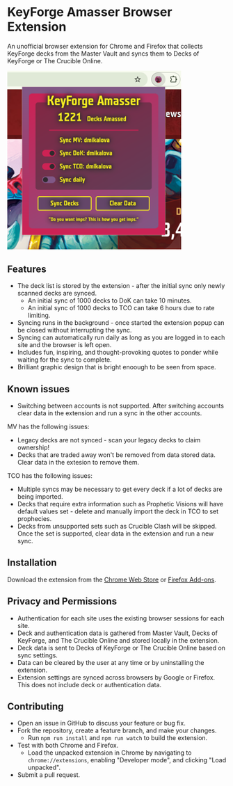 # KeyForge Amasser Browser Extension

An unofficial browser extension for Chrome and Firefox that collects KeyForge decks from the Master Vault and syncs them to Decks of KeyForge or The Crucible Online.

<!-- markdownlint-disable-next-line MD033 -->
<img src="assets/screenshot.png" alt="KeyForge Amasser Extension Screenshot" width="400">

## Features

- The deck list is stored by the extension - after the initial sync only newly scanned decks are synced.
  - An initial sync of 1000 decks to DoK can take 10 minutes.
  - An initial sync of 1000 decks to TCO can take 6 hours due to rate limiting.
- Syncing runs in the background - once started the extension popup can be closed without interrupting the sync.
- Syncing can automatically run daily as long as you are logged in to each site and the browser is left open.
- Includes fun, inspiring, and thought-provoking quotes to ponder while waiting for the sync to complete.
- Brilliant graphic design that is bright enoough to be seen from space.

## Known issues

- Switching between accounts is not supported. After switching accounts clear data in the extension and run a sync in the other accounts.

MV has the following issues:

- Legacy decks are not synced - scan your legacy decks to claim ownership!
- Decks that are traded away won't be removed from data stored data. Clear data in the extesion to remove them.

TCO has the following issues:

- Multiple syncs may be necessary to get every deck if a lot of decks are being imported.
- Decks that require extra information such as Prophetic Visions will have default values set - delete and manually import the deck in TCO to set prophecies.
- Decks from unsupported sets such as Crucible Clash will be skipped. Once the set is supported, clear data in the extension and run a new sync.

## Installation

Download the extension from the [Chrome Web Store](https://chrome.google.com/webstore/detail/keyforge-amasser/your-extension-id) or [Firefox Add-ons](https://addons.mozilla.org/en-US/firefox/addon/keyforge-amasser/).

## Privacy and Permissions

- Authentication for each site uses the existing browser sessions for each site.
- Deck and authentication data is gathered from Master Vault, Decks of KeyForge, and The Crucible Online and stored locally in the extension.
- Deck data is sent to Decks of KeyForge or The Crucible Online based on sync settings.
- Data can be cleared by the user at any time or by uninstalling the extension.
- Extension settings are synced across browsers by Google or Firefox. This does not include deck or authentication data.

## Contributing

- Open an issue in GitHub to discuss your feature or bug fix.
- Fork the repository, create a feature branch, and make your changes.
  - Run `npm run install` and `npm run watch` to build the extension.
- Test with both Chrome and Firefox.
  - Load the unpacked extension in Chrome by navigating to `chrome://extensions`, enabling "Developer mode", and clicking "Load unpacked".
- Submit a pull request.
